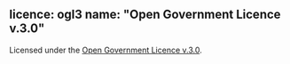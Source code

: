 licence: ogl3
name: "Open Government Licence v.3.0"
---

Licensed under the [Open Government Licence v.3.0](https://www.nationalarchives.gov.uk/doc/open-government-licence/version/3/).
